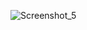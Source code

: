 ![Screenshot_5](https://user-images.githubusercontent.com/46603841/216153902-fc121056-0204-44a3-9f25-885a50fd35f8.png)
